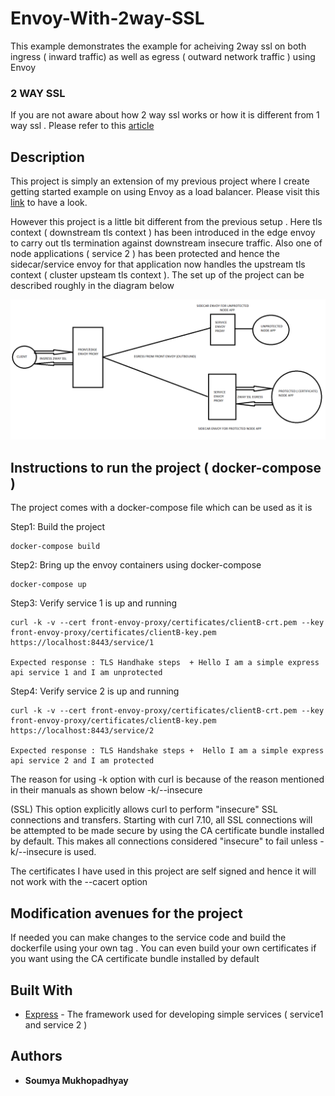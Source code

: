 # Envoy-With-2way-SSL
This example demonstrates the example for acheiving 2way ssl on both ingress ( inward traffic) as well as egress ( outward network traffic ) using Envoy


### 2 WAY SSL
If you are not aware about how 2 way ssl works or how it is different from 1 way ssl . Please refer to this [article](https://tutorialspedia.com/an-overview-of-one-way-ssl-and-two-way-ssl/)


## Description
This project is simply an extension of my previous project where I create getting started example on using Envoy as a load balancer. Please visit this [link](https://github.com/budanm/EnvoyLoadBalancer/) to have a look. 

However this project is a little bit different from the previous setup . Here tls context ( downstream tls context ) has been introduced in the edge envoy to carry out tls termination against downstream insecure traffic. Also one of node applications ( service 2 ) has been protected and hence the sidecar/service envoy for that application now handles the upstream tls context ( cluster upsteam tls context ).
The set up of the project can be described roughly in the diagram below

![Envoy proxy mesh with 2 way ssl](envoy2wayssl.png?raw=true "Deployment diagram")


## Instructions to run the project ( docker-compose )

The project comes with a docker-compose file which can be used as it is

Step1: Build the project
```
docker-compose build
```

Step2: Bring up the envoy containers using docker-compose
```
docker-compose up  
```

Step3: Verify service 1 is up and running
```
curl -k -v --cert front-envoy-proxy/certificates/clientB-crt.pem --key front-envoy-proxy/certificates/clientB-key.pem https://localhost:8443/service/1

Expected response : TLS Handhake steps  + Hello I am a simple express api service 1 and I am unprotected
```

Step4: Verify service 2 is up and running
```
curl -k -v --cert front-envoy-proxy/certificates/clientB-crt.pem --key front-envoy-proxy/certificates/clientB-key.pem https://localhost:8443/service/2
 
Expected response : TLS Handshake steps +  Hello I am a simple express api service 2 and I am protected
```

The reason for using -k option with curl is because of the reason mentioned in their manuals as shown below
-k/--insecure

(SSL) This option explicitly allows curl to perform "insecure" SSL connections and transfers. Starting with curl 7.10, all SSL connections will be attempted to be made secure by using the CA certificate bundle installed by default. This makes all connections considered "insecure" to fail unless -k/--insecure is used.

The certificates I have used in this project are self signed and hence it will not work with the --cacert option

## Modification avenues for the project
If needed you can make changes to the service code and build the dockerfile using your own tag . You can even build your own certificates if you want using the CA certificate bundle installed by default

## Built With

* [Express](https://expressjs.com/) - The framework used for developing simple services ( service1 and service 2 )

 

## Authors

* **Soumya Mukhopadhyay** 
